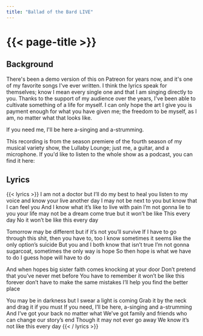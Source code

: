 ```yaml
---
title: "Ballad of the Bard LIVE"
---
```

# {{< page-title >}}

## Background
There's been a demo version of this on Patreon for years now, and it's one of my favorite songs I've ever written. I think the lyrics speak for themselves; know I mean every single one and that I am singing directly to you. Thanks to the support of my audience over the years, I've been able to cultivate something of a life for myself. I can only hope the art I give you is payment enough for what you have given me; the freedom to be myself, as I am, no matter what that looks like.

If you need me, I'll be here a-singing and a-strumming.

This recording is from the season premiere of the fourth season of my musical variety show, the Lullaby Lounge; just me, a guitar, and a microphone. If you'd like to listen to the whole show as a podcast, you can find it here:

## Lyrics
{{< lyrics >}}
I am not a doctor but I’ll do my best to heal you
listen to my voice and know your live another day
I may not be next to you but know that I can feel you
And I know what it’s like to live with pain
I’m not gonna lie to you your life may not be a dream come true but it won’t be like
This every day
No it won’t be like this every day

Tomorrow may be different but if it’s not you’ll survive
If I have to go through this shit, then you have to, too
I know sometimes it seems like the only option’s suicide
But you and I both know that isn’t true
I’m not gonna sugarcoat, sometimes the only way is hope
So then hope is what we have to do
I guess hope will have to do

And when hopes big sister faith comes knocking at your door
Don’t pretend that you’ve never met before
You have to remember it won’t be like this forever
don’t have to make the same mistakes
I’ll help you find the better place

You may be in darkness but I swear a light is coming
Grab it by the neck and drag it if you must
If you need, I’ll be here, a-singing and a-strumming
And I’ve got your back no matter what
We’ve got family and friends who can change our story’s end
Though it may not ever go away
We know it’s not like this every day
{{< / lyrics >}}

